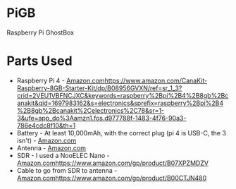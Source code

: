 # PiGB
Raspberry Pi GhostBox

# Parts Used

* Raspberry Pi 4 - [Amazon.com](https://www.amazon.com/CanaKit-Raspberry-8GB-Starter-Kit/dp/B08956GVXN/ref=sr_1_3?crid=2VEU1VBFNCJXC&keywords=raspberry%2Bpi%2B4%2B8gb%2Bcanakit&qid=1697983162&s=electronics&sprefix=raspberry%2Bpi%2B4%2B8gb%2Bcanakit%2Celectronics%2C78&sr=1-3&ufe=app_do%3Aamzn1.fos.d977788f-1483-4f76-90a3-786e4cdc8f10&th=1)https://www.amazon.com/CanaKit-Raspberry-8GB-Starter-Kit/dp/B08956GVXN/ref=sr_1_3?crid=2VEU1VBFNCJXC&keywords=raspberry%2Bpi%2B4%2B8gb%2Bcanakit&qid=1697983162&s=electronics&sprefix=raspberry%2Bpi%2B4%2B8gb%2Bcanakit%2Celectronics%2C78&sr=1-3&ufe=app_do%3Aamzn1.fos.d977788f-1483-4f76-90a3-786e4cdc8f10&th=1
* Battery - At least 10,000mAh, with the correct plug (pi 4 is USB-C, the 3 isn't) - [Amazon.com](https://www.amazon.com/gp/product/B0194WDVHI)
* Antenna - [Amazon.com](https://www.amazon.com/gp/product/B07PT76LW4)
* SDR - I used a NooELEC Nano - [Amazon.com](https://www.amazon.com/gp/product/B07XPZMDZV)https://www.amazon.com/gp/product/B07XPZMDZV
* Cable to go from SDR to antenna - [Amazon.com](https://www.amazon.com/gp/product/B00CTJN480)https://www.amazon.com/gp/product/B00CTJN480
